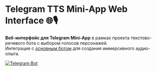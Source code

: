 # Telegram TTS Mini-App Web Interface 🌐🎙️

**Веб-интерфейс для Telegram Mini-App** в рамках проекта текстово-речевого бота с выбором голосов персонажей.  
Интеграция с [основным ботом](https://t.me/voice_changer_6_bot) для создания иммерсивного аудио-опыта.

[![Telegram Bot](https://img.shields.io/badge/Использовать_Бот-@voice__changer__6__bot-blue?logo=telegram)](https://t.me/voice_changer_6_bot)  
